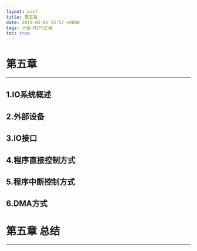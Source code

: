 ```yaml
---
layout: post
title: 第五章 
date: 2019-05-05 15:57 +0800
tags: 计组-MIPS汇编
toc: true
---
```

# 第五章
***
## 1.IO系统概述
## 2.外部设备
## 3.IO接口
## 4.程序直接控制方式
## 5.程序中断控制方式
## 6.DMA方式
# 第五章 总结
***
